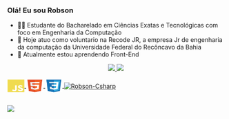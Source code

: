 ### Olá! Eu sou Robson


- 👨‍🎓 Estudante do Bacharelado em Ciências Exatas e Tecnológicas com foco em Engenharia da Computação
- 🔭 Hoje atuo como voluntario na Recode JR, a empresa Jr de engenharia da computação da Universidade Federal do Recôncavo da Bahia
- 🌱 Atualmente estou aprendendo Front-End


<div align="center">
  <a href="https://github.com/Robson-Santos24">
  <img height="180em" src="https://github-readme-stats.vercel.app/api?username=Robson-Santos24&show_icons=true&theme=dracula&include_all_commits=true&count_private=true"/>
  <img height="180em" src="https://github-readme-stats.vercel.app/api/top-langs/?username=Robson-Santos24&layout=compact&langs_count=7&theme=dracula"/>
</div>

<div style="display: inline_block"><br>
  <img align="center" alt="Robson-Js" height="30" width="40" src="https://raw.githubusercontent.com/devicons/devicon/master/icons/javascript/javascript-plain.svg">
  <img align="center" alt="Robson-HTML" height="30" width="40" src="https://raw.githubusercontent.com/devicons/devicon/master/icons/html5/html5-original.svg">
  <img align="center" alt="Robson-CSS" height="30" width="40" src="https://raw.githubusercontent.com/devicons/devicon/master/icons/css3/css3-original.svg">
  <img align="center" alt="Robson-Csharp" height="30" width="40"src="https://cdn.jsdelivr.net/gh/devicons/devicon/icons/c/c-original.svg" />

##
</div>
  
<a href="https://www.linkedin.com/in/robson-dos-santos-7362b256" target="_blank"><img src="https://img.shields.io/badge/-LinkedIn-%230077B5?style=for-the-badge&logo=linkedin&logoColor=white" target="_blank"></a> 

